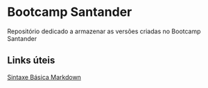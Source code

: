 # Bootcamp Santander
Repositório dedicado a armazenar as versões criadas no Bootcamp Santander

## Links úteis
[Sintaxe Básica Markdown](https://www.markdownguide.org/basic-syntax/)
